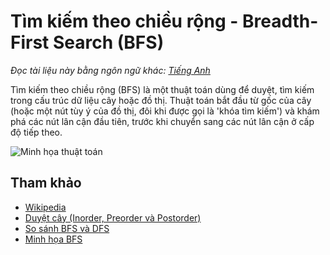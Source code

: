 # Tìm kiếm theo chiều rộng - Breadth-First Search (BFS)

_Đọc tài liệu này bằng ngôn ngữ khác:_
[_Tiếng Anh_](README.en-EN.md)

Tìm kiếm theo chiều rộng (BFS) là một thuật toán dùng để duyệt,
tìm kiếm trong cấu trúc dữ liệu cây hoặc đồ thị. Thuật toán bắt đầu từ
gốc của cây (hoặc một nút tùy ý của đồ thị, đôi khi
được gọi là 'khóa tìm kiếm') và khám phá các nút lân cận
đầu tiên, trước khi chuyển sang các nút lân cận ở cấp độ tiếp theo.

![Minh họa thuật toán](https://upload.wikimedia.org/wikipedia/commons/5/5d/Breadth-First-Search-Algorithm.gif)

## Tham khảo

- [Wikipedia](https://vi.wikipedia.org/wiki/T%C3%ACm_ki%E1%BA%BFm_theo_chi%E1%BB%81u_r%E1%BB%99ng)
- [Duyệt cây (Inorder, Preorder và Postorder)](https://www.geeksforgeeks.org/tree-traversals-inorder-preorder-and-postorder/)
- [So sánh BFS và DFS](https://www.geeksforgeeks.org/bfs-vs-dfs-binary-tree/)
- [Minh họa BFS](https://www.cs.usfca.edu/~galles/visualization/BFS.html)
